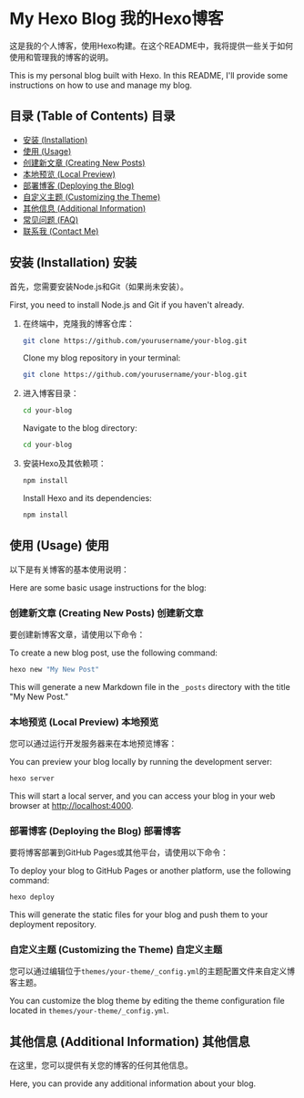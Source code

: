 # My Hexo Blog 我的Hexo博客

这是我的个人博客，使用Hexo构建。在这个README中，我将提供一些关于如何使用和管理我的博客的说明。

This is my personal blog built with Hexo. In this README, I'll provide some instructions on how to use and manage my blog.

## 目录 (Table of Contents) 目录

- [安装 (Installation)](#安装-installation)
- [使用 (Usage)](#使用-usage)
- [创建新文章 (Creating New Posts)](#创建新文章-creating-new-posts)
- [本地预览 (Local Preview)](#本地预览-local-preview)
- [部署博客 (Deploying the Blog)](#部署博客-deploying-the-blog)
- [自定义主题 (Customizing the Theme)](#自定义主题-customizing-the-theme)
- [其他信息 (Additional Information)](#其他信息-additional-information)
- [常见问题 (FAQ)](#常见问题-faq)
- [联系我 (Contact Me)](#联系我-contact-me)

## 安装 (Installation) 安装

首先，您需要安装Node.js和Git（如果尚未安装）。

First, you need to install Node.js and Git if you haven't already.

1. 在终端中，克隆我的博客仓库：

   ```bash
   git clone https://github.com/yourusername/your-blog.git
   ```

   Clone my blog repository in your terminal:

   ```bash
   git clone https://github.com/yourusername/your-blog.git
   ```

2. 进入博客目录：

   ```bash
   cd your-blog
   ```

   Navigate to the blog directory:

   ```bash
   cd your-blog
   ```

3. 安装Hexo及其依赖项：

   ```bash
   npm install
   ```

   Install Hexo and its dependencies:

   ```bash
   npm install
   ```

## 使用 (Usage) 使用

以下是有关博客的基本使用说明：

Here are some basic usage instructions for the blog:

### 创建新文章 (Creating New Posts) 创建新文章

要创建新博客文章，请使用以下命令：

To create a new blog post, use the following command:

```bash
hexo new "My New Post"
```

This will generate a new Markdown file in the `_posts` directory with the title "My New Post."

### 本地预览 (Local Preview) 本地预览

您可以通过运行开发服务器来在本地预览博客：

You can preview your blog locally by running the development server:

```bash
hexo server
```

This will start a local server, and you can access your blog in your web browser at [http://localhost:4000](http://localhost:4000).

### 部署博客 (Deploying the Blog) 部署博客

要将博客部署到GitHub Pages或其他平台，请使用以下命令：

To deploy your blog to GitHub Pages or another platform, use the following command:

```bash
hexo deploy
```

This will generate the static files for your blog and push them to your deployment repository.

### 自定义主题 (Customizing the Theme) 自定义主题

您可以通过编辑位于`themes/your-theme/_config.yml`的主题配置文件来自定义博客主题。

You can customize the blog theme by editing the theme configuration file located in `themes/your-theme/_config.yml`.

## 其他信息 (Additional Information) 其他信息

在这里，您可以提供有关您的博客的任何其他信息。

Here, you can provide any additional information about your blog.

```

